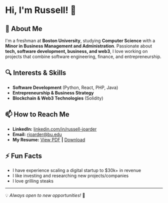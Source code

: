 # Hi, I'm Russell! 👋

## 🚀 About Me

I'm a freshman at **Boston University**, studying **Computer Science** with a **Minor in Business Management and Administration**. Passionate about **tech, software development, business, and web3**, I love working on projects that combine software engineering, finance, and entrepreneurship.

## 🔍 Interests & Skills
- **Software Development** (Python, React, PHP, Java)
- **Entrepreneurship & Business Strategy**
- **Blockchain & Web3 Technologies** (Solidity)

## 📫 How to Reach Me
- **LinkedIn:** [linkedin.com/in/russell-joarder](https://www.linkedin.com/in/russell-joarder/)
- **Email:** [rjoarder@bu.edu](mailto:rjoarder@bu.edu)
- **My Resume:** [View PDF](https://drive.google.com/file/d/1mTXWcBRIyukXDyp4wzwzYl_w4LZZnrxa/view?usp=sharing) **|**  [Download](https://drive.google.com/uc?export=download&id=1mTXWcBRIyukXDyp4wzwzYl_w4LZZnrxa)

## ⚡ Fun Facts
- I have experience scaling a digital startup to $30k+ in revenue
- I like investing and researching new projects/companies
- I love grilling steaks

---
💡 *Always open to new opportunities!* 🚀
